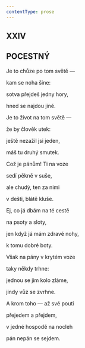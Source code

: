```yaml
---
contentType: prose
---
```


## XXIV  

## POCESTNÝ

Je to chůze po tom světě —  

kam se noha šine:

sotva přejdeš jedny hory,

hned se najdou jiné.

Je to život na tom světě —

že by člověk utek:

ještě nezažil jsi jeden,

máš tu druhý smutek.

Což je pánům! Ti na voze

sedí pěkně v suše,

ale chudý, ten za nimi

v dešti, blátě kluše.

Ej, co já dbám na té cestě

na psoty a sloty,

jen když já mám zdravé nohy,

k tomu dobré boty.

Však na pány v krytém voze

taky někdy trhne:

jednou se jim kolo zláme,

jindy vůz se zvrhne.

A krom toho — až své pouti

přejedem a přejdem,

v jedné hospodě na nocleh

pán nepán se sejdem.
